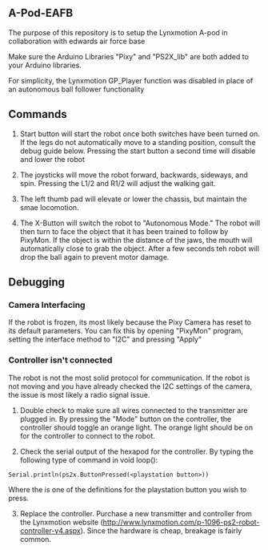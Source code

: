 ## A-Pod-EAFB
The purpose of this repository is to setup the Lynxmotion A-pod in collaboration with edwards air force base

Make sure the Arduino Libraries "Pixy" and "PS2X_lib" are both added to your Arduino libraries.

For simplicity, the Lynxmotion GP_Player function was disabled in place of an autonomous ball follower functionality

## Commands

1. Start button will start the robot once both switches have been turned on. If the legs do not automatically move to a standing position, consult the debug guide below. Pressing the start button a second time will disable and lower the robot

2. The joysticks will move the robot forward, backwards, sideways, and spin. Pressing the L1/2 and R1/2 will adjust the walking gait.

3. The left thumb pad will elevate or lower the chassis, but maintain the smae locomotion.

4. The X-Button will switch the robot to "Autonomous Mode." The robot will then turn to face the object that it has been trained to follow by PixyMon. If the object is within the distance of the jaws, the mouth will automatically close to grab the object. After a few seconds teh robot will drop the ball again to prevent motor damage.

## Debugging 

### Camera Interfacing

If the robot is frozen, its most likely because the Pixy Camera has reset to its default parameters. You can fix this by opening "PixyMon" program, setting
the interface method to "I2C" and pressing "Apply"

### Controller isn't connected

The robot is not the most solid protocol for communication. If the robot is not moving and you have already checked the I2C settings of the camera, the issue is most likely a radio signal issue.

1. Double check to make sure all wires connected to the transmitter are plugged in. By pressing the "Mode" button on the controller, the controller should toggle an orange light. The orange light should be on for the controller to connect to the robot.

2. Check the serial output of the hexapod for the controller. By typing the following type of command in void loop():

  ```
  Serial.println(ps2x.ButtonPressed(<playstation button>))
  ```
  
Where the <playstation button> is one of the definitions for the playstation button you wish to press.
  
3. Replace the controller. Purchase a new transmitter and controller from the Lynxmotion website (http://www.lynxmotion.com/p-1096-ps2-robot-controller-v4.aspx). Since the hardware is cheap, breakage is fairly common.

